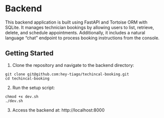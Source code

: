 # Backend

This backend application is built using FastAPI and Tortoise ORM with SQLite. It manages technician bookings by allowing users to list, retrieve, delete, and schedule appointments. Additionally, it includes a natural language “chat” endpoint to process booking instructions from the console.

## Getting Started

1. Clone the repository and navigate to the backend directory:

```
git clone git@github.com:hey-tiago/techincal-booking.git
cd techincal-booking
```

2. Run the setup script:

```
chmod +x dev.sh
./dev.sh
```

3. Access the backend at: http://localhost:8000
